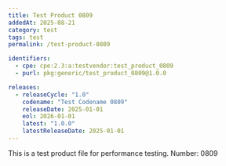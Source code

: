 ```yaml
---
title: Test Product 0809
addedAt: 2025-08-21
category: test
tags: test
permalink: /test-product-0809

identifiers:
  - cpe: cpe:2.3:a:testvendor:test_product_0809
  - purl: pkg:generic/test_product_0809@1.0.0

releases:
  - releaseCycle: "1.0"
    codename: "Test Codename 0809"
    releaseDate: 2025-01-01
    eol: 2026-01-01
    latest: "1.0.0"
    latestReleaseDate: 2025-01-01
---
```


This is a test product file for performance testing. Number: 0809
